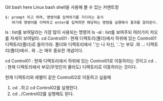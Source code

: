 Git bash here
    Linux bash shell을 사용해 볼 수 있는 커멘트창

    $: prompt 라고 하며, 명령어를 입력하기를 기다리는 표식
       여기에 명령어를 이력하고 enter를 입력하면 해당하는 명령을 실행해서 결과를 알려준다.

ls : list를 보여달라는 가장 많이 사용되는 명령어
ls -al : list를 보여주되 여러가지 저오를 자세히 보여달라.
cd Control01 : 현재 디렉토리(폴더)에서 하위에 있는 Control01 디렉토리(폴더)로 들어가라.
폴더와 디렉토리에서 '.'는 나 자신, '..'는 부모
.와 ..: 디렉토리(폴더)에서 . 와 ..는 매우 중요한 개념이다.

cd Control01 : 현재 디렉토리에서 하위에 있는 Control01로 이동하라는 것이고
cd .. : 현재 디렉토리에서 부모(무엇인지 몰라도) 디렉토리로 이동하라는 것이다.

현재 디렉토리와 레벨이 같은 Control02로 이동하고 싶을때
1. cd ..하고 cd Control02를 실행한다.
2. cd ../Control02를 실행해도 된다.
